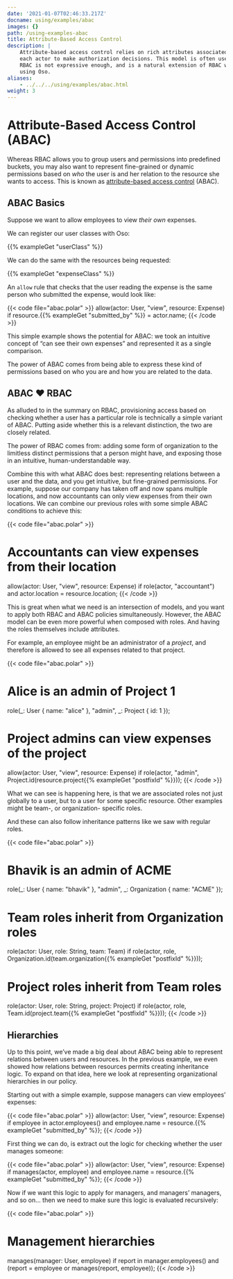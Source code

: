 ```yaml
---
date: '2021-01-07T02:46:33.217Z'
docname: using/examples/abac
images: {}
path: /using-examples-abac
title: Attribute-Based Access Control
description: |
    Attribute-based access control relies on rich attributes associated with
    each actor to make authorization decisions. This model is often used when
    RBAC is not expressive enough, and is a natural extension of RBAC when
    using Oso.
aliases:
    - ../../../using/examples/abac.html
weight: 3
---
```


# Attribute-Based Access Control (ABAC)

Whereas RBAC allows you to group users and permissions into predefined buckets,
you may also want to represent fine-grained or dynamic permissions based on
*who* the user is and her relation to the resource she wants to access. This is
known as [attribute-based access
control](https://en.wikipedia.org/wiki/Attribute-based_access_control) (ABAC).

## ABAC Basics

Suppose we want to allow employees to view *their own* expenses.

We can register our user classes with Oso:

{{% exampleGet "userClass" %}}

We can do the same with the resources being requested:

{{% exampleGet "expenseClass" %}}

An `allow` rule that checks that the user reading the
expense is the same person who submitted the expense, would look like:

{{< code file="abac.polar" >}}
allow(actor: User, "view", resource: Expense) if
    resource.{{% exampleGet "submitted_by" %}} = actor.name;
{{< /code >}}

This simple example shows the potential for ABAC: we took an intuitive concept
of “can see their own expenses” and represented it as a single comparison.

The power of ABAC comes from being able to express these kind of permissions
based on who you are and how you are related to the data.

## ABAC ❤️ RBAC

As alluded to in the summary on RBAC, provisioning access based on checking
whether a user has a particular role is technically a simple variant of ABAC.
Putting aside whether this is a relevant distinction, the two are closely
related.

The power of RBAC comes from: adding some form of organization to the limitless
distinct permissions that a person might have, and exposing those in an
intuitive, human-understandable way.

Combine this with what ABAC does best: representing relations between a user
and the data, and you get intuitive, but fine-grained permissions. For example,
suppose our company has taken off and now spans multiple locations, and now
accountants can only view expenses from their own locations. We can combine our
previous roles with some simple ABAC conditions to achieve this:

{{< code file="abac.polar" >}}
# Accountants can view expenses from their location
allow(actor: User, "view", resource: Expense) if
    role(actor, "accountant") and
    actor.location = resource.location;
{{< /code >}}

This is great when what we need is an intersection of models, and you want to
apply both RBAC and ABAC policies simultaneously. However, the ABAC model
can be even more powerful when composed with roles. And having the roles themselves
include attributes.

For example, an employee might be an administrator of a *project*,
and therefore is allowed to see all expenses related to that project.

{{< code file="abac.polar" >}}
# Alice is an admin of Project 1
role(_: User { name: "alice" }, "admin", _: Project { id: 1 });

# Project admins can view expenses of the project
allow(actor: User, "view", resource: Expense) if
    role(actor, "admin", Project.id(resource.project{{% exampleGet "postfixId" %}}));
{{< /code >}}

What we can see is happening here, is that we are associated roles not just
globally to a user, but to a user for some specific resource. Other examples
might be team-, or organization- specific roles.

And these can also follow inheritance patterns like we saw with regular roles.

{{< code file="abac.polar" >}}
# Bhavik is an admin of ACME
role(_: User { name: "bhavik" }, "admin",  _: Organization { name: "ACME" });

# Team roles inherit from Organization roles
role(actor: User, role: String, team: Team) if
    role(actor, role, Organization.id(team.organization{{% exampleGet "postfixId" %}}));

# Project roles inherit from Team roles
role(actor: User, role: String, project: Project) if
    role(actor, role, Team.id(project.team{{% exampleGet "postfixId" %}}));
{{< /code >}}

## Hierarchies

Up to this point, we’ve made a big deal about ABAC being able to represent
relations between users and resources. In the previous example, we even showed
how relations between resources permits creating inheritance logic. To expand
on that idea, here we look at representing organizational hierarchies in our
policy.

Starting out with a simple example, suppose managers can view employees’
expenses:

{{< code file="abac.polar" >}}
allow(actor: User, "view", resource: Expense) if
    employee in actor.employees() and
    employee.name = resource.{{% exampleGet "submitted_by" %}};
{{< /code >}}

First thing we can do, is extract out the logic for checking whether the user
manages someone:

{{< code file="abac.polar" >}}
allow(actor: User, "view", resource: Expense) if
    manages(actor, employee) and
    employee.name = resource.{{% exampleGet "submitted_by" %}};
{{< /code >}}

Now if we want this logic to apply for managers, and managers’ managers, and so
on… then we need to make sure this logic is evaluated recursively:

{{< code file="abac.polar" >}}
# Management hierarchies
manages(manager: User, employee) if
    report in manager.employees()
    and (report = employee or manages(report, employee));
{{< /code >}}

<!-- TODO: Summary -->
